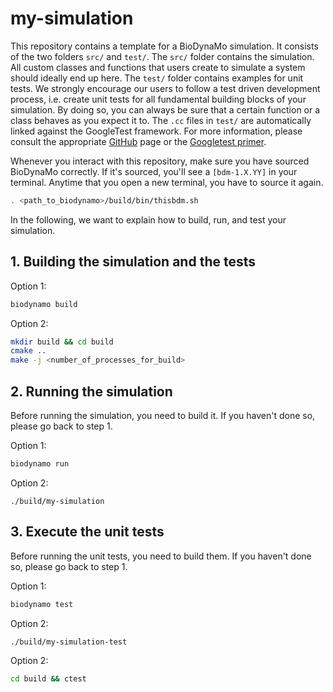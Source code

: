 # my-simulation

This repository contains a template for a BioDynaMo simulation. It consists of 
the two folders `src/` and `test/`. The `src/` folder contains the simulation. 
All custom classes and functions that users create to simulate a system 
should ideally end up here. The `test/` folder contains examples for unit tests.
We strongly encourage our users to follow a test driven development process, 
i.e. create unit tests for all fundamental building blocks of your simulation.
By doing so, you can always be sure that a certain function or a class behaves 
as you expect it to. The `.cc` files in `test/` are automatically linked against 
the GoogleTest framework. For more information, please consult the appropriate
[GitHub](https://github.com/google/googletest) page or the 
[Googletest primer](https://google.github.io/googletest/primer.html).

Whenever you interact with this repository, make sure you have sourced BioDynaMo
correctly. If it's sourced, you'll see a `[bdm-1.X.YY]` in your terminal. 
Anytime that you open a new terminal, you have to source it again. 
```bash
. <path_to_biodynamo>/build/bin/thisbdm.sh
```

In the following, we want to explain how to build, run, and test your 
simulation.

## 1. Building the simulation and the tests

Option 1:
```bash
biodynamo build
```

Option 2:
```bash
mkdir build && cd build
cmake ..
make -j <number_of_processes_for_build>
```

## 2. Running the simulation

Before running the simulation, you need to build it. If you haven't done so, 
please go back to step 1.

Option 1:
```bash
biodynamo run
```

Option 2:
```
./build/my-simulation
```

## 3. Execute the unit tests

Before running the unit tests, you need to build them. If you haven't done so, 
please go back to step 1.

Option 1:
```bash
biodynamo test
```

Option 2:
```bash
./build/my-simulation-test
```

Option 2:
```bash
cd build && ctest
```
